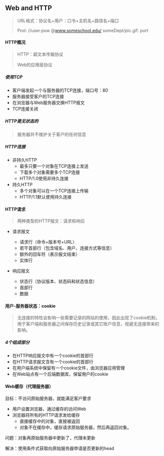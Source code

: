 ## Web and HTTP

> URL格式：协议名+用户：口令+主机名+路径名+端口
>
> Prot:	//user:psw	@www.someschool.edu/	someDept/pic.gif:	port

#### HTTP概况

> HTTP：超文本传输协议
>
> Web的应用层协议

##### 使用TCP

* 客户端发起一个与服务器的TCP连接，端口号：80
* 服务器接受客户的TCP连接
* 在浏览器与Web服务器交换HTTP报文
* TCP连接关闭

##### HTTP是无状态的

> 服务器并不维护关于客户的任何信息

##### HTTP连接

* 非持久HTTP
	* 最多只要一个对象在TCP连接上发送
	* 下载多个对象需要多个TCP连接
	* HTTP/1.0使用非持久连接
* 持久HTTP
	* 多个对象可以在一个TCP连接上传输
	* HTTP/1.1默认使用持久连接

#### HTTP请求

> 两种类型的HTTP报文：请求和响应

* 请求报文
	* 请求行（命令+版本号+URL）
	* 若干首部行（包含域名、用户、连接方式等信息）
	* 额外的回车符（表示报文结束）
	* 实体行

* 响应报文
	* 状态行（协议版本、状态码和状态信息）
	* 首部行
	* 数据

#### 用户-服务器状态：cookie

> 无连接的特性会影响一些需要记录的网站的使用，因此出现了cookie机制，用于客户端和服务器之间保存历史记录或其它账户信息，规避无连接带来的影响。

##### 4个组成部分

* 在HTTP响应报文中有一个cookie的首部行
* 在HTTP请求报文含有一个cookie的首部行
* 在用户端系统中保留有一个cookie文件，由浏览器应用管理
* 在Web站点有一个后端数据库，保留用户的cookie

#### Web缓存（代理服务器）

目标：不访问原始服务器，就能满足客户要求

* 用户设置浏览器，通过缓存的访问Web
* 浏览器将所有的HTTP请求发给缓存
	* 直接缓存中的对象，直接被返回
	* 对象不在缓存中，缓存请求原始服务器，然后再返回对象。

问题：对象再原始服务器中更新了，代理未更新

解决：使用条件式获取向原始服务器申请是否更新的head